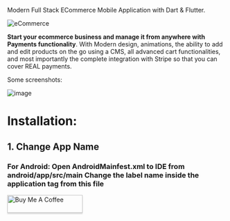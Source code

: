 
Modern Full Stack ECommerce Mobile Application with Dart & Flutter.

![eCommerce](https://i.imgur.com/SraxGPm.png)

**Start your ecommerce business and manage it from anywhere with Payments functionality**. With Modern design, animations, the ability to add and edit products on the go using a CMS, all advanced cart functionalities, and most importantly the complete integration with Stripe so that you can cover REAL payments.

Some screenshots:

![image](https://i.imgur.com/gXbjZXl.png)

<h1>Installation:</h1>


<h2>1. Change App Name</h2>

<h3> For Android:
 Open AndroidMainfest.xml to IDE from android/app/src/main
 Change the label name inside the application tag from this file</h3>

<a href="https://www.buymeacoffee.com/amrhishamks" target="_blank"><img src="https://www.buymeacoffee.com/assets/img/custom_images/orange_img.png" alt="Buy Me A Coffee" style="height: 41px !important;width: 174px !important;box-shadow: 0px 3px 2px 0px rgba(190, 190, 190, 0.5) !important;-webkit-box-shadow: 0px 3px 2px 0px rgba(190, 190, 190, 0.5) !important;" ></a>

